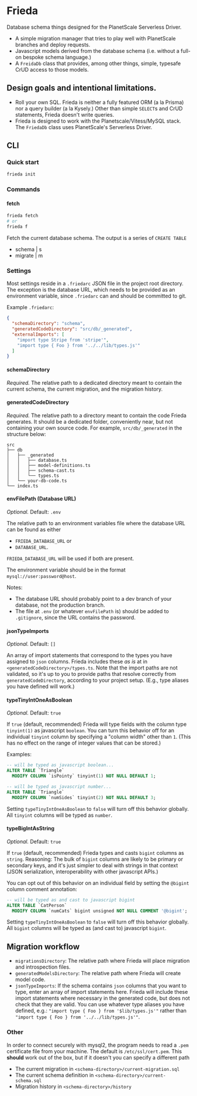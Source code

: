 # Frieda
Database schema things designed for the PlanetScale Serverless Driver.

- A simple migration manager that tries to play well with PlanetScale branches and deploy requests.
- Javascript models derived from the database schema (i.e. without a full-on bespoke schema language.)
- A `FreidaDb` class that provides, among other things, simple, typesafe CrUD access to those models.


## Design goals and intentional limitations.

- Roll your own SQL. Frieda is neither a fully featured ORM (a la Prisma) nor a query builder (a la Kysely.) Other than simple `SELECT`s and CrUD statements, Frieda doesn't write queries.
- Frieda is designed to work with the Planetscale/Vitess/MySQL stack. The `FriedaDb` class uses PlanetScale's Serverless Driver.


## CLI

### Quick start

```bash
frieda init
```

### Commands

#### fetch
```bash
frieda fetch
# or
frieda f
```
Fetch the current database schema. The output is a series of `CREATE TABLE`

- schema | s
- migrate | m



### Settings

Most settings reside in a `.friedarc` JSON file in the project root directory. The exception is the database URL, which needs to be provided as an environment variable, since `.friedarc` can and should be committed to git. 

Example `.friedarc`:

```json
{
  "schemaDirectory": "schema",
  "generatedCodeDirectory": "src/db/_generated",
  "externalImports": [
    "import type Stripe from 'stripe'",
    "import type { Foo } from '../../lib/types.js'"
  ]
}
```

#### schemaDirectory

_Required._ The relative path to a dedicated directory meant to contain the current schema, the current migration, and the migration history. 

#### generatedCodeDirectory
_Required._ The relative path to a directory meant to contain the code Frieda generates. It should be a dedicated folder, conveniently near, but not containing your own source code. For example, `src/db/_generated` in the structure below:

```
src
├── db
│   ├── _generated
│   │   ├── database.ts
│   │   ├── model-definitions.ts
│   │   ├── schema-cast.ts
│   │   └── types.ts
│   └── your-db-code.ts
└── index.ts
```

#### envFilePath (Database URL)
_Optional._ Default: `.env`

The relative path to an environment variables file where the database URL can be found as either
 - `FRIEDA_DATABASE_URL` or 
 - `DATABASE_URL`. 
 
`FRIEDA_DATABASE_URL` will be used if both are present. 

The environment variable should be in the format `mysql://user:password@host`.

Notes: 

- The database URL should probably point to a dev branch of your database, not the production branch.
- The file at `.env` (or whatever `envFilePath` is) should be added to `.gitignore`, since the URL contains the password.


#### jsonTypeImports
_Optional._ Default: `[]`

An  array of import statements that correspond to the types you have assigned to `json` columns. Frieda includes these _as is_ at in  `<generatedCodeDirectory>/types.ts`. Note that the import paths are not validated, so it's up to you to provide paths that resolve correctly from `generatedCodeDirectory`, according to your project setup. (E.g., type aliases you have defined will work.)


#### typeTinyIntOneAsBoolean
_Optional._ Default: `true`

If `true` (default, recommended) Frieda will type fields with the column type `tinyint(1)` as javascript `boolean`. You can turn this behavior off for an individual `tinyint` column by specifying a "column width" other than `1`. (This has no effect on the range of integer values that can be stored.) 

Examples:

```sql
-- will be typed as javascript boolean...
ALTER TABLE `Triangle` 
  MODIFY COLUMN `isPointy` tinyint(1) NOT NULL DEFAULT 1;

-- will be typed as javascript number...
ALTER TABLE `Triangle` 
  MODIFY COLUMN `numSides` tinyint(2) NOT NULL DEFAULT 3;
```

Setting `typeTinyIntOneAsBoolean` to `false` will turn off this behavior globally. All `tinyint` columns will be typed as `number`.

#### typeBigIntAsString
_Optional._ Default: `true`

If `true` (default, recommended) Frieda types and casts `bigint` columns as `string`. Reasoning: The bulk of `bigint` columns are likely to be primary or secondary keys, and it's just simpler to deal with strings in that context (JSON serialization, interoperability with other javascript APIs.) 

You can opt out of this behavior on an individual field by setting the `@bigint` column comment annotation:

```sql
-- will be typed as and cast to javascript bigint
ALTER TABLE `CatPerson` 
  MODIFY COLUMN `numCats` bigint unsigned NOT NULL COMMENT '@bigint';
```

Setting `typeTinyIntOneAsBoolean` to `false` will turn off this behavior globally. All `bigint` columns will be typed as (and cast to) javascript `bigint`.








## Migration workflow

- `migrationsDirectory`: The relative path where Frieda will place migration and introspection files.
- `generatedModelsDirectory`: The relative path where Frieda will create model code.
- `jsonTypeImports`: If the schema contains `json` columns that you want to type, enter an array of import statements here. Frieda will include these import statements where necessary in the generated code, but does not check that they are valid. You can use whatever type aliases you have defined, e.g.: `"import type { Foo } from '$lib/types.js'"` rather than `"import type { Foo } from '../../lib/types.js'"`.


### Other

In order to connect securely with mysql2, the program needs to read a `.pem` certificate file from your machine. 
The default is `/etc/ssl/cert.pem`. This **should** work out of the box, but if it doesn't you can specify a different path


- The current migration in `<schema-directory>/current-migration.sql`
- The current schema definition in `<schema-directory>/current-schema.sql`
- Migration history in `<schema-directory>/history`